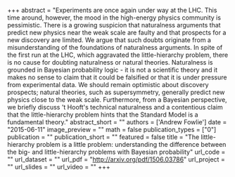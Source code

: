 +++
abstract = "Experiments are once again under way at the LHC. This time around, however, the mood in the high-energy physics community is pessimistic. There is a growing suspicion that naturalness arguments that predict new physics near the weak scale are faulty and that prospects for a new discovery are limited. We argue that such doubts originate from a misunderstanding of the foundations of naturalness arguments. In spite of the first run at the LHC, which aggravated the little-hierarchy problem, there is no cause for doubting naturalness or natural theories. Naturalness is grounded in Bayesian probability logic - it is not a scientific theory and it makes no sense to claim that it could be falsified or that it is under pressure from experimental data. We should remain optimistic about discovery prospects; natural theories, such as supersymmetry, generally predict new physics close to the weak scale. Furthermore, from a Bayesian perspective, we briefly discuss 't Hooft's technical naturalness and a contentious claim that the little-hierarchy problem hints that the Standard Model is a fundamental theory."
abstract_short = ""
authors = ['Andrew Fowlie']
date = "2015-06-11"
image_preview = ""
math = false
publication_types = ["0"]
publication = ""
publication_short = ""
featured = false
title = "The little-hierarchy problem is a little problem: understanding the  difference between the big- and little-hierarchy problems with Bayesian  probability"
url_code = ""
url_dataset = ""
url_pdf = "http://arxiv.org/pdf/1506.03786"
url_project = ""
url_slides = ""
url_video = ""
+++

